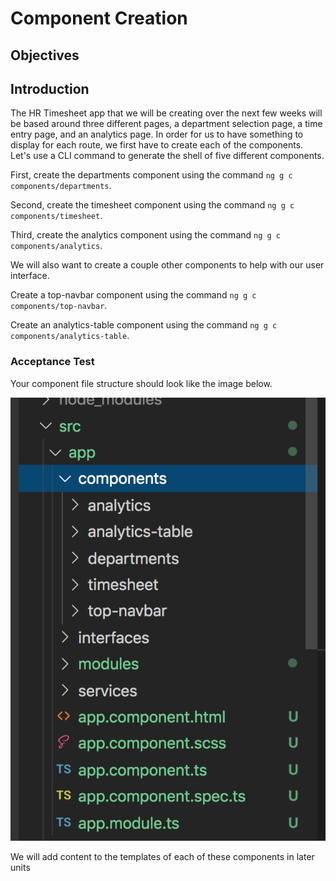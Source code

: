 # Component Creation

## Objectives



## Introduction

The HR Timesheet app that we will be creating over the next few weeks will be based around three different pages, a department selection page, a time entry page, and an analytics page. In order for us to have something to display for each route, we first have to create each of the components. Let's use a CLI command to generate the shell of five different components. 

First, create the departments component using the command `ng g c components/departments`.

Second, create the timesheet component using the command `ng g c components/timesheet`.

Third, create the analytics component using the command `ng g c components/analytics`.

We will also want to create a couple other components to help with our user interface.

Create a top-navbar component using the command `ng g c components/top-navbar`.

Create an analytics-table component using the command `ng g c components/analytics-table`.


### Acceptance Test

Your component file structure should look like the image below.

![Component Structure](img/component_structure.png)

We will add content to the templates of each of these components in later units

